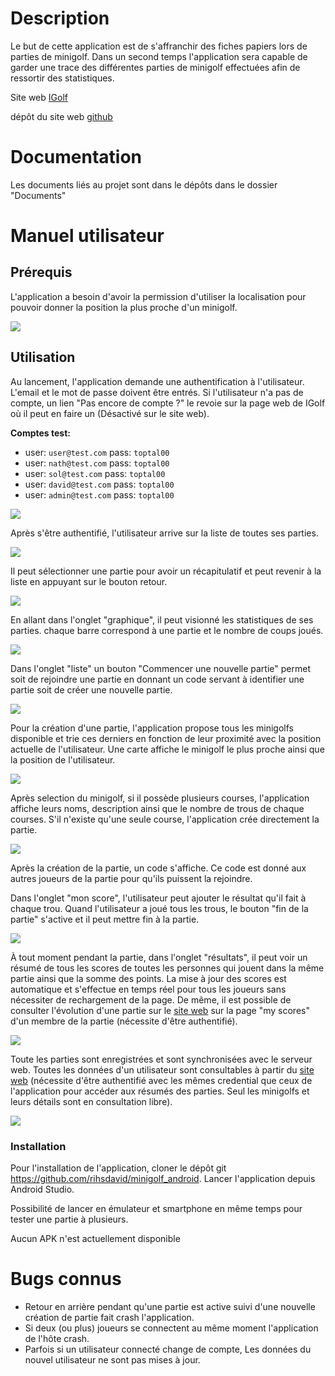 # Description
Le but de cette application est de s'affranchir des fiches papiers lors de parties de minigolf.
Dans un second temps l'application sera capable de garder une trace des différentes parties de minigolf effectuées afin de ressortir des statistiques.

Site web [IGolf](https://swiped.srvz-webapp.he-arc.ch/)

dépôt du site web [github](https://github.com/HE-Arc/Minigolf)

# Documentation
Les documents liés au projet sont dans le dépôts dans le dossier "Documents"

# Manuel utilisateur
## Prérequis
L'application a besoin d'avoir la permission d'utiliser la localisation pour pouvoir donner la position la plus proche d'un minigolf.

![](https://i.imgur.com/gS5jgEd.png)

## Utilisation

Au lancement, l'application demande une authentification à l'utilisateur. L'email et le mot de passe doivent être entrés. Si l'utilisateur n'a pas de compte, un lien "Pas encore de compte ?" le revoie sur la page web de IGolf où il peut en faire un (Désactivé sur le site web).

**Comptes test:**
* user: `user@test.com` pass: `toptal00`
* user: `nath@test.com` pass: `toptal00`
* user: `sol@test.com` pass: `toptal00`
* user: `david@test.com` pass: `toptal00`
* user: `admin@test.com` pass: `toptal00`


![](https://i.imgur.com/BUg08jj.png)

Après s'être authentifié, l'utilisateur arrive sur la liste de toutes ses parties.

![](https://i.imgur.com/qZMbZVD.png)

Il peut sélectionner une partie pour avoir un récapitulatif et peut revenir à la liste en appuyant sur le bouton retour.

![](https://i.imgur.com/a0dXCmA.png)

En allant dans l'onglet "graphique", il peut visionné les statistiques de ses parties. chaque barre correspond à une partie et le nombre de coups joués.

![](https://i.imgur.com/PykuiKL.png)

Dans l'onglet "liste" un bouton "Commencer une nouvelle partie" permet soit de rejoindre une partie en donnant un code servant à identifier une partie soit de créer une nouvelle partie.

![](https://i.imgur.com/HrqT201.png)

Pour la création d'une partie, l'application propose tous les minigolfs disponible et trie ces derniers en fonction de leur proximité avec la position actuelle de l'utilisateur. Une carte affiche le minigolf le plus proche ainsi que la position de l'utilisateur. 

![](https://i.imgur.com/D0pNQXX.png)

Après selection du minigolf, si il possède plusieurs courses, l'application affiche leurs noms, description ainsi que le nombre de trous de chaque courses. S'il n'existe qu'une seule course, l'application crée directement la partie.

![](https://i.imgur.com/TB8j4FU.png)

Après la création de la partie, un code s'affiche. Ce code est donné aux autres joueurs de la partie pour qu'ils puissent la rejoindre.

Dans l'onglet "mon score", l'utilisateur peut ajouter le résultat qu'il fait à chaque trou. Quand l'utilisateur a joué tous les trous, le bouton "fin de la partie" s'active et il peut mettre fin à la partie.

![](https://i.imgur.com/VdkbcFr.png)

À tout moment pendant la partie, dans l'onglet "résultats", il peut voir un résumé de tous les scores de toutes les personnes qui jouent dans la même partie ainsi que la somme des points. La mise à jour des scores est automatique et s'effectue en temps réel pour tous les joueurs sans nécessiter de rechargement de la page. De même, il est possible de consulter l'évolution d'une partie sur le [site web](https://swiped.srvz-webapp.he-arc.ch/) sur la page "my scores" d'un membre de la partie (nécessite d'être authentifié).

![](https://i.imgur.com/1i0uoRQ.png)

Toute les parties sont enregistrées et sont synchronisées avec le serveur web. Toutes les données d'un utilisateur sont consultables à partir du [site web](https://swiped.srvz-webapp.he-arc.ch/) (nécessite d'être authentifié avec les mêmes credential que ceux de l'application pour accéder aux résumés des parties. Seul les minigolfs et leurs détails sont en consultation libre).

![](https://i.imgur.com/XIJDsQN.png)

### Installation
Pour l'installation de l'application, cloner le dépôt git https://github.com/rihsdavid/minigolf_android.
Lancer l'application depuis Android Studio.

Possibilité de lancer en émulateur et smartphone en même temps pour tester une partie à plusieurs.

Aucun APK n'est actuellement disponible


# Bugs connus

* Retour en arrière pendant qu'une partie est active suivi d'une nouvelle création de partie fait crash l'application.
* Si deux (ou plus) joueurs se connectent au même moment l'application de l'hôte crash.
* Parfois si un utilisateur connecté change de compte, Les données du nouvel utilisateur ne sont pas mises à jour.